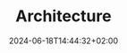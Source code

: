 ---
weight: 2
title: "Architecture"
description: ""
icon: "folder"
date: "2024-06-18T14:44:32+02:00"
lastmod: "2024-06-18T14:44:32+02:00"
draft: true
toc: true
---